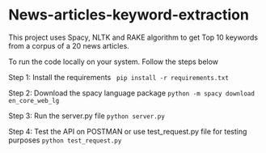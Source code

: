 # News-articles-keyword-extraction

This project uses Spacy, NLTK and RAKE algorithm to get Top 10 keywords from a corpus of a 20 news articles.

To run the code locally on your system. Follow the steps below

Step 1: Install the requirements
``` pip install -r requirements.txt```

Step 2: Download the spacy language package
```python -m spacy download en_core_web_lg```

Step 3: Run the server.py file
```python server.py```

Step 4: Test the API on POSTMAN or use test_request.py file for testing purposes
```python test_request.py```
